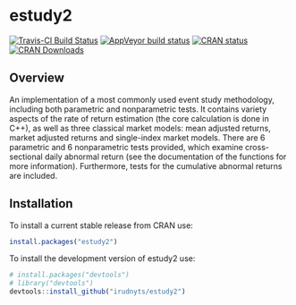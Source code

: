 <!-- README.md is generated from README.Rmd. Please edit that file -->

# estudy2

[![Travis-CI Build
Status](https://api.travis-ci.org/irudnyts/estudy2.svg?branch=master)](https://api.travis-ci.org/irudnyts/estudy2.svg?branch=master)
[![AppVeyor build
status](https://ci.appveyor.com/api/projects/status/github/irudnyts/estudy2?branch=master&svg=true)](https://ci.appveyor.com/project/irudnyts/estudy2)
[![CRAN
status](https://www.r-pkg.org/badges/version/estudy2)](https://CRAN.R-project.org/package=estudy2)
[![CRAN
Downloads](https://cranlogs.r-pkg.org/badges/grand-total/estudy2?color=brightgreen)](https://cranlogs.r-pkg.org/badges/grand-total/estudy2?color=brightgreen)

## Overview

An implementation of a most commonly used event study methodology,
including both parametric and nonparametric tests. It contains variety
aspects of the rate of return estimation (the core calculation is done
in C++), as well as three classical market models: mean adjusted
returns, market adjusted returns and single-index market models. There
are 6 parametric and 6 nonparametric tests provided, which examine
cross-sectional daily abnormal return (see the documentation of the
functions for more information). Furthermore, tests for the cumulative
abnormal returns are included.

## Installation

To install a current stable release from CRAN use:

``` r
install.packages("estudy2")
```

To install the development version of estudy2 use:

``` r
# install.packages("devtools")
# library("devtools")
devtools::install_github("irudnyts/estudy2")
```
